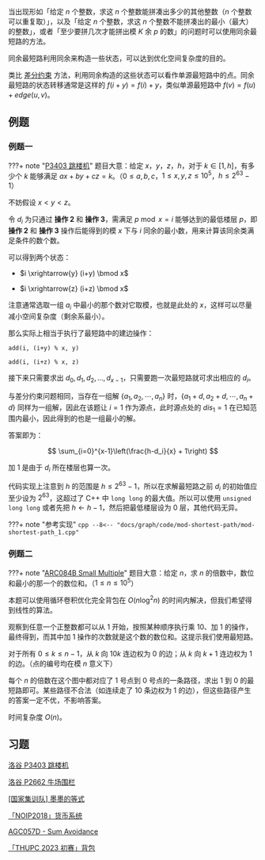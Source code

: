 当出现形如「给定 $n$ 个整数，求这 $n$ 个整数能拼凑出多少的其他整数（$n$ 个整数可以重复取）」，以及「给定 $n$ 个整数，求这 $n$ 个整数不能拼凑出的最小（最大）的整数」，或者「至少要拼几次才能拼出模 $K$ 余 $p$ 的数」的问题时可以使用同余最短路的方法。

同余最短路利用同余来构造一些状态，可以达到优化空间复杂度的目的。

类比 [差分约束](./diff-constraints.md) 方法，利用同余构造的这些状态可以看作单源最短路中的点。同余最短路的状态转移通常是这样的 $f(i+y) = f(i) + y$，类似单源最短路中 $f(v) = f(u) +edge(u,v)$。

## 例题

### 例题一

???+ note "[P3403 跳楼机](https://www.luogu.com.cn/problem/P3403)"
    题目大意：给定 $x，y，z，h$，对于 $k \in [1,h]$，有多少个 $k$ 能够满足 $ax+by+cz=k$。（$0\leq a,b,c$，$1\le x,y,z\le 10^5$，$h\le 2^{63}-1$）

不妨假设 $x < y < z$。

令 $d_i$ 为只通过 **操作 2** 和 **操作 3**，需满足 $p\bmod x = i$ 能够达到的最低楼层 $p$，即 **操作 2** 和 **操作 3** 操作后能得到的模 $x$ 下与 $i$ 同余的最小数，用来计算该同余类满足条件的数个数。

可以得到两个状态：

-   $i \xrightarrow{y} (i+y) \bmod x$

-   $i \xrightarrow{z} (i+z) \bmod x$

注意通常选取一组 $a_i$ 中最小的那个数对它取模，也就是此处的 $x$，这样可以尽量减小空间复杂度（剩余系最小）。

那么实际上相当于执行了最短路中的建边操作：

`add(i, (i+y) % x, y)`

`add(i, (i+z) % x, z)`

接下来只需要求出 $d_0, d_1, d_2, \dots, d_{x-1}$，只需要跑一次最短路就可求出相应的 $d_i$。

与差分约束问题相同，当存在一组解 $\{a_1,a_2,\cdots,a_n\}$ 时，$\{a_1+d,a_2+d,\cdots,a_n+d\}$ 同样为一组解，因此在该题让 $i=1$ 作为源点，此时源点处的 $dis_{1}=1$ 在已知范围内最小，因此得到的也是一组最小的解。

答案即为：

$$
\sum_{i=0}^{x-1}\left(\frac{h-d_i}{x} + 1\right)
$$

加 1 是由于 $d_i$ 所在楼层也算一次。

代码实现上注意到 $h$ 的范围是 $h \leq 2^{63}-1$，所以在求解最短路之前 $d_i$ 的初始值应至少设为 $2^{63}$，这超过了 C++ 中 `long long` 的最大值。所以可以使用 `unsigned long long` 或者先把 $h \gets h - 1$，然后把最低楼层设为 $0$ 层，其他代码无异。

???+ note "参考实现"
    ```cpp
    --8<-- "docs/graph/code/mod-shortest-path/mod-shortest-path_1.cpp"
    ```

### 例题二

???+ note "[ARC084B Small Multiple](https://atcoder.jp/contests/arc084/tasks/arc084_b)"
    题目大意：给定 $n$，求 $n$ 的倍数中，数位和最小的那一个的数位和。（$1\le n\le 10^5$）

本题可以使用循环卷积优化完全背包在 $O(n\log^2 n)$ 的时间内解决，但我们希望得到线性的算法。

观察到任意一个正整数都可以从 $1$ 开始，按照某种顺序执行乘 $10$、加 $1$ 的操作，最终得到，而其中加 $1$ 操作的次数就是这个数的数位和。这提示我们使用最短路。

对于所有 $0\le k\le n-1$，从 $k$ 向 $10k$ 连边权为 $0$ 的边；从 $k$ 向 $k+1$ 连边权为 $1$ 的边。（点的编号均在模 $n$ 意义下）

每个 $n$ 的倍数在这个图中都对应了 $1$ 号点到 $0$ 号点的一条路径，求出 $1$ 到 $0$ 的最短路即可。某些路径不合法（如连续走了 $10$ 条边权为 $1$ 的边），但这些路径产生的答案一定不优，不影响答案。

时间复杂度 $O(n)$。

## 习题

[洛谷 P3403 跳楼机](https://www.luogu.com.cn/problem/P3403)

[洛谷 P2662 牛场围栏](https://www.luogu.com.cn/problem/P2662)

[\[国家集训队\] 墨墨的等式](https://www.luogu.com.cn/problem/P2371)

[「NOIP2018」货币系统](https://loj.ac/problem/2951)

[AGC057D - Sum Avoidance](https://atcoder.jp/contests/agc057/tasks/agc057_d)

[「THUPC 2023 初赛」背包](https://loj.ac/p/6872)
